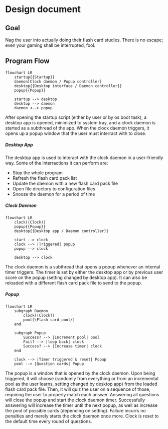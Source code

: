 # Design document
## Goal
Nag the user into actually doing their flash card studies. There is no escape; even your gaming shall be interrupted, fool.

## Program Flow
```mermaid
flowchart LR
    startup{{Startup}}
    daemon[Clock daemon / Popup controller]
    desktop{{Desktop interface / Daemon controller}}
    popup{{Popup}}

    startup --> desktop
    desktop --> daemon
    daemon <--> popup
```

After opening the startup script (either by user or by os boot task), a desktop app is opened, minimized to system tray, and a clock daemon is started as a subthread of the app. When the clock daemon triggers, it opens up a popup window that the user must interract with to close.

##### Desktop App
The desktop app is used to interact with the clock daemon in a user-friendly way. Some of the interractions it can perform are:
- Stop the whole program
- Refresh the flash card pack list
- Update the daemon with a new flash card pack file
- Open file directory to configuration files
- Snooze the daemon for a period of time

##### Clock Daemon
```mermaid
flowchart LR
    clock((Clock))
    popup{{Popup}}
    desktop{{Desktop app / Daemon controller}}

    start --> clock
    clock --> |Triggered| popup
    popup --> clock

    desktop --> clock
```

The clock daemon is a subthread that opens a popup whenever an internal timer triggers. The timer is set by either the desktop app or by previous user score on the popup (setting changed by desktop app). It can also be reloaded with a different flash card pack file to send to the popup.

##### Popup
```mermaid
flowchart LR
    subgraph Daemon
        clock((Clock))
        pool[\Flash card pool/]
    end

    subgraph Popup
        Success? --> |Increment pool| pool
        Fail? --> |loop back| clock
        Success? --> |Increase timer| clock
    end

    clock --> |Timer triggered & reset| Popup
    pool --> |Question cards| Popup
```

The popup is a window that is opened by the clock daemon. Upon being triggered, it will choose (randomly from everything or from an incremental pool as the user learns, setting changed by desktop app) from the loaded flash card pack file. Then, it will quiz the user on a sequence of those, requiring the user to properly match each answer. Answering all questions will close the popup and start the clock daemon timer. Successfully answering will increase the timer until the next popup, as well as increase the pool of possible cards (depending on setting). Failure incurrs no penalties and merely starts the clock daemon once more. Clock is reset to the default time every round of questions.
